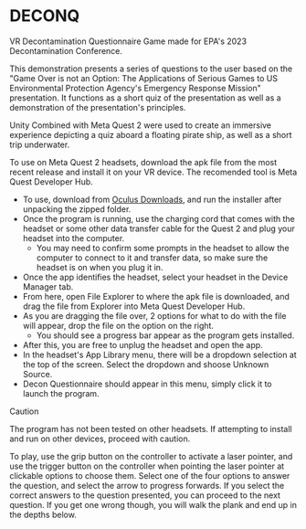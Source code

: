 # DECONQ
VR Decontamination Questionnaire Game made for EPA's 2023 Decontamination Conference.

This demonstration presents a series of questions to the user based on the "Game Over is not an Option: The Applications of Serious Games to US Environmental Protection Agency's Emergency Response Mission" presentation. It functions as a short quiz of the presentation as well as a demonstration of the presentation's principles.

Unity Combined with Meta Quest 2 were used to create an immersive experience depicting a quiz aboard a floating pirate ship, as well as a short trip underwater.

To use on Meta Quest 2 headsets, download the apk file from the most recent release and install it on your VR device. The recomended tool is Meta Quest Developer Hub. 
- To use, download from [Oculus Downloads](https://developer.oculus.com/downloads/), and run the installer after unpacking the zipped folder. 
- Once the program is running, use the charging cord that comes with the headset or some other data transfer cable for the Quest 2 and plug your headset into the computer. 
  - You may need to confirm some prompts in the headset to allow the computer to connect to it and transfer data, so make sure the headset is on when you plug it in. 
- Once the app identifies the headset, select your headset in the Device Manager tab. 
- From here, open File Explorer to where the apk file is downloaded, and drag the file from Explorer into Meta Quest Developer Hub. 
- As you are dragging the file over, 2 options for what to do with the file will appear, drop the file on the option on the right. 
  - You should see a progress bar appear as the program gets installed. 
- After this, you are free to unplug the headset and open the app. 
- In the headset's App Library menu, there will be a dropdown selection at the top of the screen. Select the dropdown and shoose Unknown Source.
- Decon Questionnaire should appear in this menu, simply click it to launch the program.

> [!CAUTION]
> The program has not been tested on other headsets. If attempting to install and run on other devices, proceed with caution.

To play, use the grip button on the controller to activate a laser pointer, and use the trigger button on the controller when pointing the laser pointer at clickable options to choose them. Select one of the four options to answer the question, and select the arrow to progress forwards. If you select the correct answers to the question presented, you can proceed to the next question. If you get one wrong though, you will walk the plank and end up in the depths below.